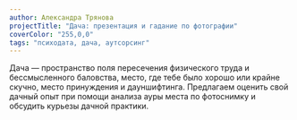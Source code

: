 ```yaml
---
author: Александра Трянова
projectTitle: "Дача: презентация и гадание по фотографии"
coverColor: "255,0,0"
tags: "психодата, дача, аутсорсинг"
---
```


Дача — пространство поля пересечения физического труда и бессмысленного баловства, место, где тебе было хорошо или крайне скучно, место принуждения и дауншифтинга. Предлагаем оценить свой дачный опыт при помощи анализа ауры места по фотоснимку и обсудить курьезы дачной практики.
